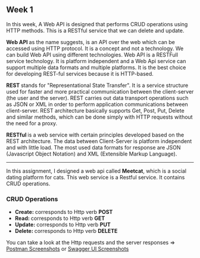 ## Week 1

In this week, A Web API is designed that performs CRUD operations using HTTP methods. This is a RESTful service that we can delete and update. 

<b> Web API </b> as the name suggests, is an API over the web which can be accessed using HTTP protocol. It is a concept and not a technology. We can build Web API using different technologies. Web API is a RESTFull service technology. It is platform independent and a Web Api service can support multiple data formats and multiple platforms. It is the best choice for developing REST-ful services because it is HTTP-based. 

<b> REST </b>  stands for "Representational State Transfer". It is a service structure used for faster and more practical communication between the client-server (the user and the server). REST carries out data transport operations such as JSON or XML in order to perform application communications between client-server. REST architecture basically supports Get, Post, Put, Delete and similar methods, which can be done simply with HTTP requests without the need for a proxy. 

<b> RESTful </b> is a web service with certain principles developed based on the REST architecture. The data between Client-Server is platform independent and with little load. The most used data formats for response are JSON (Javascript Object Notation) and XML (Extensible Markup Language).

-----------------------------------------------------

In this assignment, I designed a web api called <b> Meetcat</b>, which is a social dating platform for cats. This web service is a Restful service. It contains CRUD operations.

### CRUD Operations

- <b> Create: </b> corresponds to Http verb <b> POST </b>
- <b> Read: </b> corresponds to Http verb <b> GET </b>
- <b> Update: </b> corresponds to Http verb <b> PUT </b>
- <b> Delete: </b> corresponds to Http verb <b> DELETE </b>

You can take a look at the Http requests and the server responses => [Postman Screenshots](https://github.com/AKBANK-Patika-FullStack-Bootcamp/CansuYanik_Homeworks/tree/main/Week2/Postman%20Screenshots) or [Swagger UI Screenshots](https://github.com/AKBANK-Patika-FullStack-Bootcamp/CansuYanik_Homeworks/tree/main/Week2/Swagger%20UI%20Screenshots)